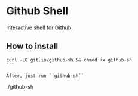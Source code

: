 Github Shell
============

Interactive shell for Github.

How to install
--------------

````
curl -LO git.io/github-sh && chmod +x github-sh
```

After, just run ``github-sh``

````
./github-sh
```
